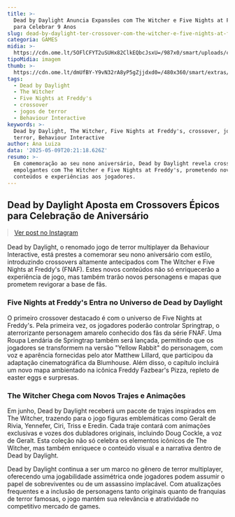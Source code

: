 ```yaml
---
title: >-
  Dead by Daylight Anuncia Expansões com The Witcher e Five Nights at Freddy's
  para Celebrar 9 Anos
slug: dead-by-daylight-ter-crossover-com-the-witcher-e-five-nights-at-freddys
categoria: GAMES
midia: >-
  https://cdn.ome.lt/5OFlCFYT2uSUHx82ClkEQbcJsxU=/987x0/smart/uploads/conteudo/fotos/02_i9WX44L.jpg
tipoMidia: imagem
thumb: >-
  https://cdn.ome.lt/dmUfBY-Y9vN32rA8yP5gZjjdxd0=/480x360/smart/extras/conteudos/Captura_de_tela_2025-05-09_165933.png
tags:
  - Dead by Daylight
  - The Witcher
  - Five Nights at Freddy's
  - crossover
  - jogos de terror
  - Behaviour Interactive
keywords: >-
  Dead by Daylight, The Witcher, Five Nights at Freddy's, crossover, jogos de
  terror, Behaviour Interactive
author: Ana Luiza
data: '2025-05-09T20:21:18.626Z'
resumo: >-
  Em comemoração ao seu nono aniversário, Dead by Daylight revela crossovers
  empolgantes com The Witcher e Five Nights at Freddy's, prometendo novos
  conteúdos e experiências aos jogadores.
---
```


## Dead by Daylight Aposta em Crossovers Épicos para Celebração de Aniversário

<blockquote class="instagram-media" data-instgrm-permalink="https://www.instagram.com/reel/DJcS7JopT2u/" data-instgrm-version="14" style="width:100%; max-width:540px; margin:1rem auto;"><a href="https://www.instagram.com/reel/DJcS7JopT2u/">Ver post no Instagram</a></blockquote>

Dead by Daylight, o renomado jogo de terror multiplayer da Behaviour Interactive, está prestes a comemorar seu nono aniversário com estilo, introduzindo crossovers altamente antecipados com The Witcher e Five Nights at Freddy's (FNAF). Estes novos conteúdos não só enriquecerão a experiência de jogo, mas também trarão novos personagens e mapas que prometem revigorar a base de fãs.

### Five Nights at Freddy's Entra no Universo de Dead by Daylight

O primeiro crossover destacado é com o universo de Five Nights at Freddy's. Pela primeira vez, os jogadores poderão controlar Springtrap, o aterrorizante personagem amarelo conhecido dos fãs da série FNAF. Uma Roupa Lendária de Springtrap também será lançada, permitindo que os jogadores se transformem na versão "Yellow Rabbit" do personagem, com voz e aparência fornecidas pelo ator Matthew Lillard, que participou da adaptação cinematográfica da Blumhouse. Além disso, o capítulo incluirá um novo mapa ambientado na icônica Freddy Fazbear's Pizza, repleto de easter eggs e surpresas.

### The Witcher Chega com Novos Trajes e Animações

Em junho, Dead by Daylight receberá um pacote de trajes inspirados em The Witcher, trazendo para o jogo figuras emblemáticas como Geralt de Rivia, Yennefer, Ciri, Triss e Eredin. Cada traje contará com animações exclusivas e vozes dos dubladores originais, incluindo Doug Cockle, a voz de Geralt. Esta coleção não só celebra os elementos icônicos de The Witcher, mas também enriquece o conteúdo visual e a narrativa dentro de Dead by Daylight.

Dead by Daylight continua a ser um marco no gênero de terror multiplayer, oferecendo uma jogabilidade assimétrica onde jogadores podem assumir o papel de sobreviventes ou de um assassino implacável. Com atualizações frequentes e a inclusão de personagens tanto originais quanto de franquias de terror famosas, o jogo mantém sua relevância e atratividade no competitivo mercado de games.
